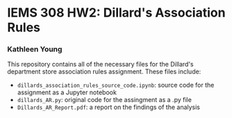 # IEMS 308 HW2: Dillard's Association Rules
### Kathleen Young

This repository contains all of the necessary files for the Dillard's department store association rules assignment. These files include:

* `dillards_association_rules_source_code.ipynb`: source code for the assignment as a Jupyter notebook
* `dillards_AR.py`: original code for the assingment as a .py file
* `Dillards_AR_Report.pdf`: a report on the findings of the analysis

